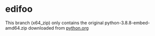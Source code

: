 # edifoo

This branch (x64_zip) only contains the original python-3.8.8-embed-amd64.zip downloaded from [python.org](https://www.python.org/downloads/windows/)